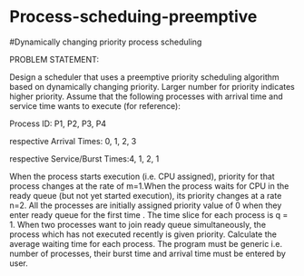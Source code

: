 # Process-scheduing-preemptive
#Dynamically changing priority process scheduling

PROBLEM STATEMENT:

Design a scheduler that uses a preemptive priority scheduling algorithm based on dynamically changing priority. Larger number for priority indicates higher priority. Assume that the following processes with arrival time and service time wants to execute (for reference):

Process ID: P1, P2, P3, P4

respective Arrival Times: 0, 1, 2, 3

respective Service/Burst Times:4, 1, 2, 1

When the process starts execution (i.e. CPU assigned), priority for that process changes at the rate of m=1.When the process waits for CPU in the ready queue (but not yet started execution), its priority changes at a rate n=2. All the processes are initially assigned priority value of 0 when they enter ready queue for the first time . The time slice for each process is q = 1. When two processes want to join ready queue simultaneously, the process which has not executed recently is given priority. Calculate the average waiting time for each process. The program must be generic i.e. number of processes, their burst time and arrival time must be entered by user.
